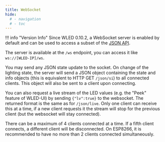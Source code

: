 ```yaml
---
title: WebSocket
hide:
  # - navigation
  # - toc
---
```


!!! info "Version Info"
    Since WLED 0.10.2, a WebSocket server is enabled by default and can be used to access a subset of the [JSON API](/interfaces/json-api).

The server is available at the `/ws` endpoint, you can access it like `ws://[WLED-IP]/ws`.

You may send any JSON state update to the socket.
On change of the lighting state, the server will send a JSON object containing the state and info objects (this is equivalent to HTTP GET `/json/si`) to all connected clients. This object will also be sent to a client upon connecting.

You can also request a live stream of the LED values (e.g. the "Peek" feature of WLED-UI) by sending `{"lv":true}` to the websocket. The returned format is the same as for `/json/live`. Only one client can receive this at a time, if a new client requests it the stream will stop for the previous client (but the websocket will stay connected).

There can be a maximum of 4 clients connected at a time. If a fifth client connects, a different client will be disconnected. On ESP8266, it is recommended to have no more than 2 clients connected simultaneously.
